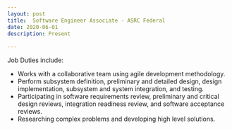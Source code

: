 ```yaml
---
layout: post
title:  Software Engineer Associate - ASRC Federal
date: 2020-06-01
description: Present
 
---
```

Job Duties include: 
* Works with a collaborative team using agile development methodology.
* Perform subsystem definition, preliminary and detailed design, design implementation, subsystem and system integration, and testing.
* Participating in software requirements review, preliminary and critical design reviews, integration readiness review, and software acceptance reviews.   
* Researching complex problems and developing high level solutions. 
